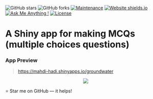 
![GitHub stars](https://img.shields.io/github/stars/mehdihadi/mehdihadi.github.io) 
![GitHub forks](https://img.shields.io/github/forks/mehdihadi/mehdihadi.github.io)
[![Maintenance](https://img.shields.io/badge/maintained-yes-green.svg)](https://github.com/mehdihadi/mehdihadi.github.io/commits/master)
[![Website shields.io](https://img.shields.io/badge/website-up-yellow)](http://mehdihadi.github.io/)
[![Ask Me Anything !](https://img.shields.io/badge/ask%20me-linkedin-1abc9c.svg)](https://ir.linkedin.com/in/mahdi-hadi-7081808)
[![License](http://img.shields.io/:license-mit-blue.svg?style=flat-square)](http://badges.mit-license.org)

# A Shiny app for making MCQs (multiple choices questions)
 
### App Preview
> https://mahdi-hadi.shinyapps.io/groundwater
<p align="center"> 
  <kbd>
    <a  target="_blank"><img src="www/gwater.png">
  </a>
  </kbd>
</p>

:star: Star me on GitHub — it helps!
